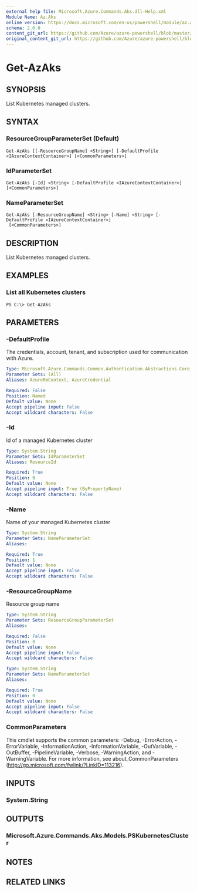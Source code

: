 ```yaml
---
external help file: Microsoft.Azure.Commands.Aks.dll-Help.xml
Module Name: Az.Aks
online version: https://docs.microsoft.com/en-us/powershell/module/az.aks/get-azaks
schema: 2.0.0
content_git_url: https://github.com/Azure/azure-powershell/blob/master/src/ResourceManager/Aks/Commands.Aks/help/Get-AzAks.md
original_content_git_url: https://github.com/Azure/azure-powershell/blob/master/src/ResourceManager/Aks/Commands.Aks/help/Get-AzAks.md
---
```


# Get-AzAks

## SYNOPSIS
List Kubernetes managed clusters.

## SYNTAX

### ResourceGroupParameterSet (Default)
```
Get-AzAks [[-ResourceGroupName] <String>] [-DefaultProfile <IAzureContextContainer>] [<CommonParameters>]
```

### IdParameterSet
```
Get-AzAks [-Id] <String> [-DefaultProfile <IAzureContextContainer>] [<CommonParameters>]
```

### NameParameterSet
```
Get-AzAks [-ResourceGroupName] <String> [-Name] <String> [-DefaultProfile <IAzureContextContainer>]
 [<CommonParameters>]
```

## DESCRIPTION
List Kubernetes managed clusters.

## EXAMPLES

### List all Kubernetes clusters
```
PS C:\> Get-AzAks
```

## PARAMETERS

### -DefaultProfile
The credentials, account, tenant, and subscription used for communication with Azure.

```yaml
Type: Microsoft.Azure.Commands.Common.Authentication.Abstractions.Core.IAzureContextContainer
Parameter Sets: (All)
Aliases: AzureRmContext, AzureCredential

Required: False
Position: Named
Default value: None
Accept pipeline input: False
Accept wildcard characters: False
```

### -Id
Id of a managed Kubernetes cluster

```yaml
Type: System.String
Parameter Sets: IdParameterSet
Aliases: ResourceId

Required: True
Position: 0
Default value: None
Accept pipeline input: True (ByPropertyName)
Accept wildcard characters: False
```

### -Name
Name of your managed Kubernetes cluster

```yaml
Type: System.String
Parameter Sets: NameParameterSet
Aliases:

Required: True
Position: 1
Default value: None
Accept pipeline input: False
Accept wildcard characters: False
```

### -ResourceGroupName
Resource group name

```yaml
Type: System.String
Parameter Sets: ResourceGroupParameterSet
Aliases:

Required: False
Position: 0
Default value: None
Accept pipeline input: False
Accept wildcard characters: False
```

```yaml
Type: System.String
Parameter Sets: NameParameterSet
Aliases:

Required: True
Position: 0
Default value: None
Accept pipeline input: False
Accept wildcard characters: False
```

### CommonParameters
This cmdlet supports the common parameters: -Debug, -ErrorAction, -ErrorVariable, -InformationAction, -InformationVariable, -OutVariable, -OutBuffer, -PipelineVariable, -Verbose, -WarningAction, and -WarningVariable. For more information, see about_CommonParameters (http://go.microsoft.com/fwlink/?LinkID=113216).

## INPUTS

### System.String

## OUTPUTS

### Microsoft.Azure.Commands.Aks.Models.PSKubernetesCluster

## NOTES

## RELATED LINKS
